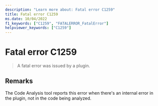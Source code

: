 ```yaml
---
description: "Learn more about: Fatal error C1259"
title: Fatal error C1259
ms.date: 10/04/2022
f1_keywords: ["C1259", "FATALERROR_FatalError"]
helpviewer_keywords: ["C1259"]
---
```

# Fatal error C1259

> A fatal error was issued by a plugin.

## Remarks

The Code Analysis tool reports this error when there's an internal error in the plugin, not in the code being analyzed.
